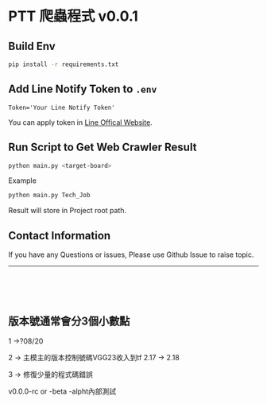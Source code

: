 # PTT 爬蟲程式 v0.0.1

## Build Env

```bash
pip install -r requirements.txt
```

## Add Line Notify Token to `.env`
```
Token='Your Line Notify Token'
```

You can apply token in [Line Offical Website](https://notify-bot.line.me/my/).

## Run Script to Get Web Crawler Result
```bash
python main.py <target-board>
```

Example
```bash
python main.py Tech_Job
```

Result will store in Project root path.

## Contact Information
If you have any Questions or issues, Please use Github Issue to raise topic.

---


<br/>
<br/>
<br/>

## 版本號通常會分3個小數點

1 ->?08/20

2 -> 主模主的版本控制號碼VGG23收入到tf 2.17 -> 2.18

3 -> 修復少量的程式碼錯誤


v0.0.0-rc or -beta -alpht內部測試